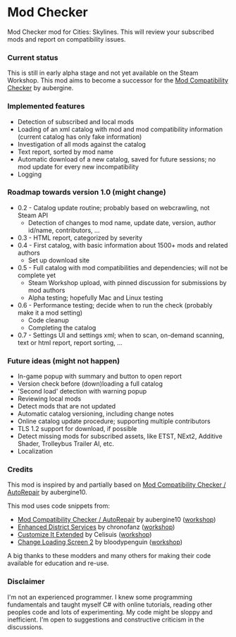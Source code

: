 # Mod Checker

Mod Checker mod for Cities: Skylines. This will review your subscribed mods and report on compatibility issues.

### Current status
This is still in early alpha stage and not yet available on the Steam Workshop. This mod aims to become a successor for the [Mod Compatibility Checker](https://steamcommunity.com/sharedfiles/filedetails/?id=2034713132) by aubergine.

### Implemented features
* Detection of subscribed and local mods
* Loading of an xml catalog with mod and mod compatibility information (current catalog has only fake information)
* Investigation of all mods against the catalog 
* Text report, sorted by mod name
* Automatic download of a new catalog, saved for future sessions; no mod update for every new incompatibility
* Logging

### Roadmap towards version 1.0 (might change)
* 0.2 - Catalog update routine; probably based on webcrawling, not Steam API
  * Detection of changes to mod name, update date, version, author id/name, contributors, ...
* 0.3 - HTML report, categorized by severity
* 0.4 - First catalog, with basic information about 1500+ mods and related authors
  * Set up download site
* 0.5 - Full catalog with mod compatibilities and dependencies; will not be complete yet
  * Steam Workshop upload, with pinned discussion for submissions by mod authors
  * Alpha testing; hopefully Mac and Linux testing
* 0.6 - Performance testing; decide when to run the check (probably make it a mod setting)
  * Code cleanup
  * Completing the catalog
* 0.7 - Settings UI and settings xml; when to scan, on-demand scanning, text or html report, report sorting, ...

### Future ideas (might not happen)
* In-game popup with summary and button to open report
* Version check before (down)loading a full catalog
* 'Second load' detection with warning popup
* Reviewing local mods
* Detect mods that are not updated
* Automatic catalog versioning, including change notes
* Online catalog update procedure; supporting multiple contributors
* TLS 1.2 support for download, if possible
* Detect missing mods for subscribed assets, like ETST, NExt2, Additive Shader, Trolleybus Trailer AI, etc.
* Localization

### Credits
This mod is inspired by and partially based on [Mod Compatibility Checker / AutoRepair](https://github.com/CitiesSkylinesMods/AutoRepair) by aubergine10.

This mod uses code snippets from:
* [Mod Compatibility Checker / AutoRepair](https://github.com/CitiesSkylinesMods/AutoRepair) by aubergine10 ([workshop](https://steamcommunity.com/sharedfiles/filedetails/?id=2034713132))
* [Enhanced District Services](https://github.com/chronofanz/EnhancedDistrictServices) by chronofanz ([workshop](https://steamcommunity.com/sharedfiles/filedetails/?id=2303997489))
* [Customize It Extended](https://github.com/Celisuis/CustomizeItExtended) by Celisuis ([workshop](https://steamcommunity.com/sharedfiles/filedetails/?id=1806759255))
* [Change Loading Screen 2](https://github.com/bloodypenguin/ChangeLoadingImage) by bloodypenguin ([workshop](https://steamcommunity.com/sharedfiles/filedetails/?id=1818482110))

A big thanks to these modders and many others for making their code available for education and re-use.

### Disclaimer
I'm not an experienced programmer. I knew some programming fundamentals and taught myself C# with online tutorials, reading other peoples code and lots of experimenting. My code might be sloppy and inefficient. I'm open to suggestions and constructive criticism in the discussions.